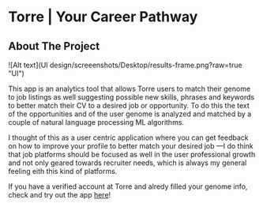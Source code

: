 # Torre | Your Career Pathway

<!-- ABOUT THE PROJECT -->

## About The Project

![Alt text](UI design/screeenshots/Desktop/results-frame.png?raw=true "UI")

This app is an analytics tool that allows Torre users to match their genome to job listings as well suggesting
possible new skills, phrases and keywords to better match their CV to a desired job or opportunity. To
do this the text of the opportunities and of the user genome is analyzed and matched by a couple of natural
language processing ML algorithms.

I thought of this as a user centric application where you can get feedback on how to improve your profile
to better match your desired job —I do think that job platforms should be focused as well in the
user professional growth and not only geared towards recruiter needs, which is always my general feeling eith this kind of platforms.

If you have a verified account at Torre and alredy filled your genome info, check and try out the app [here](https://torre-frontend.web.app/)!
